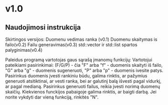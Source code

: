 # v1.0
## Naudojimosi instrukcija

Skirtingos versijos:
Duomenu vedimas ranka (v0.1)
Duomenu skaitymas is failo(v0.2)
Failu generavimas(v0.3)
std::vector ir std::list spartos palyginimas(v0.4)

Paleidus programą vartotojas gaus sąrašą įmanomų funkcijų:
Vartotojui pateikiami pasirinkimai: (F/G/P) - čia "F" arba "f" - duomenis skaityti iš failo, "G" arba "g" - duomenis sugeneruoti, "P" arba "p" - duomenis ivesite patys.
Pasirinkus duomenis įvesti rankiniu būdu, galima rinktis, ar pažymius generuoti atsitiktinai, ar vesti ranka, bei ar galutinį balą išvesti pagal vidurkį, ar pagal medianą.
Pasirinkus generuoti failus, reikia įvesti norimą duomenų skaičių.
Kiekvienos funckijos pabaigoje galima rinktis, ar baigti darbą. Jei norite vykdyti dar vieną funkciją, rinkitės "N".
